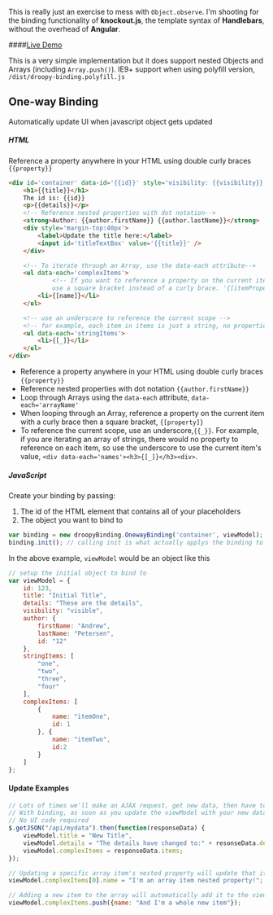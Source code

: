 This is really just an exercise to mess with `Object.observe`.  I'm shooting for the binding functionality of **knockout.js**, the template syntax of **Handlebars**, without the overhead of **Angular**.  

####[Live Demo](http://jsfiddle.net/andrewpetersen15/mmabt420/)

This is a very simple implementation but it does support nested Objects and Arrays (including `Array.push()`).
IE9+ support when using polyfill version, `/dist/droopy-binding.polyfill.js`

## One-way Binding
Automatically update UI when javascript object gets updated


##### HTML
Reference a property anywhere in your HTML using double curly braces `{{property}}`
```html
<div id='container' data-id='{{id}}' style='visibility: {{visibility}}'>
	<h1>{{title}}</h1>
	The id is: {{id}}
	<p>{{details}}</p>
	<!-- Reference nested properties with dot notation-->
	<strong>Author: {{author.firstName}} {{author.lastName}}</strong>
	<div style='margin-top:40px'>
		<label>Update the title here:</label>
		<input id='titleTextBox' value='{{title}}' />
	</div>

	<!-- To iterate through an Array, use the data-each attribute-->
	<ul data-each='complexItems'>
    		<!-- If you want to reference a property on the current item as you loop through,
         	use a square bracket instead of a curly brace. '{[itemProperty]}'-->
		<li>{[name]}</li>
	</ul>

	<!-- use an underscore to reference the current scope -->
	<!-- for example, each item in items is just a string, no properties to reference -->
	<ul data-each='stringItems'>
		<li>{[_]}</li>
	</ul>
</div>
```
- Reference a property anywhere in your HTML using double curly braces `{{property}}`
- Reference nested properties with dot notation `{{author.firstName}}`
- Loop through Arrays using the `data-each` attribute, `data-each='arrayName'`
- When looping through an Array, reference a property on the current item with a curly brace then a square bracket, `{[property]}`
- To reference the current scope, use an underscore,`{{_}}`.  For example, if you are iterating an array of strings, there would no property to reference on each item, so use the underscore to use the current item's value, `<div data-each='names'><h3>{[_]}</h3><div>`.


##### JavaScript
Create your binding by passing:
1. The id of the HTML element that contains all of your placeholders
2. The object you want to bind to

```javascript
var binding = new droopyBinding.OnewayBinding('container', viewModel);
binding.init(); // calling init is what actually applys the binding to the UI.
```
In the above example, `viewModel` would be an object like this
```javascript
// setup the initial object to bind to
var viewModel = {
    id: 123,
    title: "Initial Title",
    details: "These are the details",
    visibility: "visible",
    author: {
        firstName: "Andrew",
        lastName: "Petersen",
        id: "12"
    },
    stringItems: [
        "one",
        "two",
        "three",
        "four"
    ],
    complexItems: [
        {
            name: "itemOne",
            id: 1
        }, {
            name: "itemTwo",
            id:2
        }
    ]
};
```

#### Update Examples
```javascript
// Lots of times we'll make an AJAX request, get new data, then have to show the new data in the view
// With binding, as soon as you update the viewModel with your new data, the view automatically updates.
// No UI code required
$.getJSON("/api/mydata").then(function(responseData) {
	viewModel.title = "New Title",
	viewModel.details = "The details have changed to:" + resonseData.details;
	viewModel.complexItems = responseData.items;	
});

// Updating a specific array item's nested property will update that item in the view
viewModel.complexItems[0].name = "I'm an array item nested property!";

// Adding a new item to the array will automatically add it to the view
viewModel.complexItems.push({name: "And I'm a whole new item"});
```



